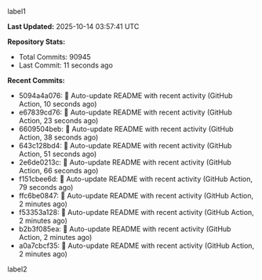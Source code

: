 
label1 
<!-- ACTIVITY_START -->
**Last Updated:** 2025-10-14 03:57:41 UTC

**Repository Stats:**
- Total Commits: 90945
- Last Commit: 11 seconds ago

**Recent Commits:**
- 5094a4a076: 🤖 Auto-update README with recent activity (GitHub Action, 10 seconds ago)
- e67839cd76: 🤖 Auto-update README with recent activity (GitHub Action, 23 seconds ago)
- 6609504beb: 🤖 Auto-update README with recent activity (GitHub Action, 38 seconds ago)
- 643c128bd4: 🤖 Auto-update README with recent activity (GitHub Action, 51 seconds ago)
- 2e6de0213c: 🤖 Auto-update README with recent activity (GitHub Action, 66 seconds ago)
- f151cbee6d: 🤖 Auto-update README with recent activity (GitHub Action, 79 seconds ago)
- ffc6be0847: 🤖 Auto-update README with recent activity (GitHub Action, 2 minutes ago)
- f53353a128: 🤖 Auto-update README with recent activity (GitHub Action, 2 minutes ago)
- b2b3f085ea: 🤖 Auto-update README with recent activity (GitHub Action, 2 minutes ago)
- a0a7cbcf35: 🤖 Auto-update README with recent activity (GitHub Action, 2 minutes ago)
<!-- ACTIVITY_END -->

label2
